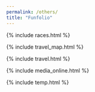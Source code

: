 ```yaml
---
permalink: /others/
title: "Funfolio"
---
```


{% include races.html %}

{% include travel_map.html %}

{% include travel.html %}

{% include media_online.html %}

{% include temp.html %}
